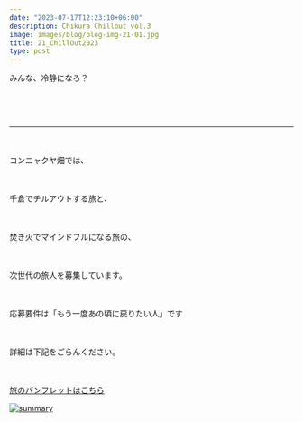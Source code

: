 ```yaml
---
date: "2023-07-17T12:23:10+06:00"
description: Chikura Chillout vol.3
image: images/blog/blog-img-21-01.jpg
title: 21_ChillOut2023
type: post
---
```



みんな、冷静になろ？

　
------
------
　


コンニャクヤ畑では、

　

千倉でチルアウトする旅と、

　

焚き火でマインドフルになる旅の、

　

次世代の旅人を募集しています。

　

応募要件は「もう一度あの頃に戻りたい人」です

　

詳細は下記をごらんください。

　

[旅のパンフレットはこちら](https://mrunadon.github.io/caffeproject/images/blog/chikuchill_vol3.pdf)


[![summary](https://mrunadon.github.io/caffeproject/images/blog/blog-img-21-01.png)](https://mrunadon.github.io/caffeproject/images/blog/chikuchill_vol3.pdf)


